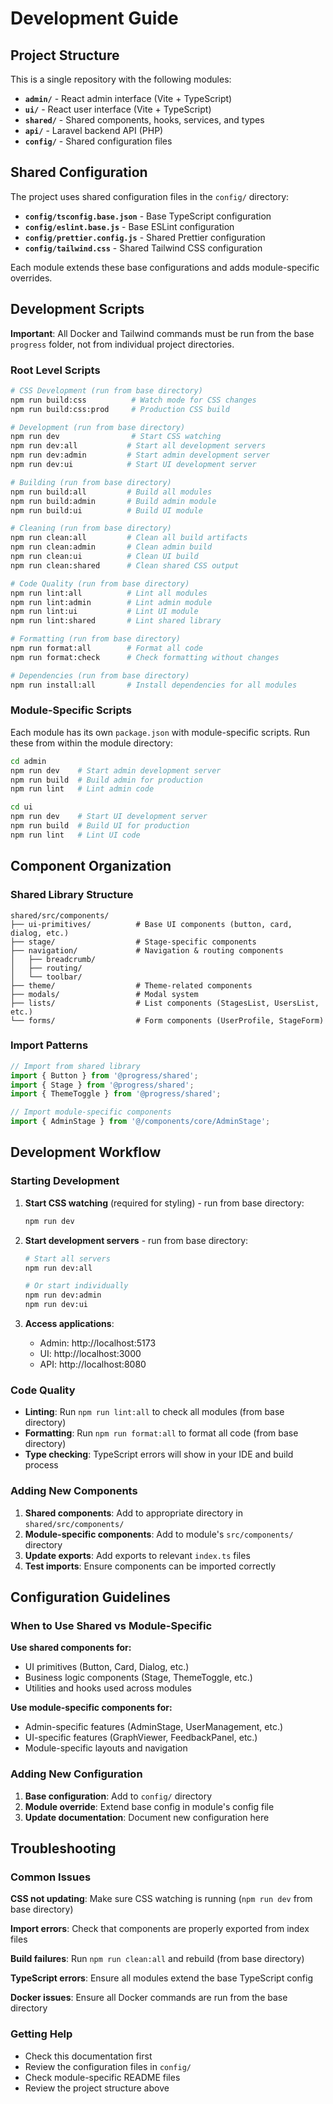# Development Guide

## Project Structure

This is a single repository with the following modules:

- **`admin/`** - React admin interface (Vite + TypeScript)
- **`ui/`** - React user interface (Vite + TypeScript) 
- **`shared/`** - Shared components, hooks, services, and types
- **`api/`** - Laravel backend API (PHP)
- **`config/`** - Shared configuration files

## Shared Configuration

The project uses shared configuration files in the `config/` directory:

- **`config/tsconfig.base.json`** - Base TypeScript configuration
- **`config/eslint.base.js`** - Base ESLint configuration  
- **`config/prettier.config.js`** - Shared Prettier configuration
- **`config/tailwind.css`** - Shared Tailwind CSS configuration

Each module extends these base configurations and adds module-specific overrides.

## Development Scripts

**Important**: All Docker and Tailwind commands must be run from the base `progress` folder, not from individual project directories.

### Root Level Scripts

```bash
# CSS Development (run from base directory)
npm run build:css          # Watch mode for CSS changes
npm run build:css:prod     # Production CSS build

# Development (run from base directory)
npm run dev                # Start CSS watching
npm run dev:all           # Start all development servers
npm run dev:admin         # Start admin development server
npm run dev:ui            # Start UI development server

# Building (run from base directory)
npm run build:all         # Build all modules
npm run build:admin       # Build admin module
npm run build:ui          # Build UI module

# Cleaning (run from base directory)
npm run clean:all         # Clean all build artifacts
npm run clean:admin       # Clean admin build
npm run clean:ui          # Clean UI build
npm run clean:shared      # Clean shared CSS output

# Code Quality (run from base directory)
npm run lint:all          # Lint all modules
npm run lint:admin        # Lint admin module
npm run lint:ui           # Lint UI module
npm run lint:shared       # Lint shared library

# Formatting (run from base directory)
npm run format:all        # Format all code
npm run format:check      # Check formatting without changes

# Dependencies (run from base directory)
npm run install:all       # Install dependencies for all modules
```

### Module-Specific Scripts

Each module has its own `package.json` with module-specific scripts. Run these from within the module directory:

```bash
cd admin
npm run dev    # Start admin development server
npm run build  # Build admin for production
npm run lint   # Lint admin code

cd ui
npm run dev    # Start UI development server
npm run build  # Build UI for production
npm run lint   # Lint UI code
```

## Component Organization

### Shared Library Structure

```
shared/src/components/
├── ui-primitives/          # Base UI components (button, card, dialog, etc.)
├── stage/                  # Stage-specific components
├── navigation/             # Navigation & routing components
│   ├── breadcrumb/
│   ├── routing/
│   └── toolbar/
├── theme/                  # Theme-related components
├── modals/                 # Modal system
├── lists/                  # List components (StagesList, UsersList, etc.)
└── forms/                  # Form components (UserProfile, StageForm)
```

### Import Patterns

```typescript
// Import from shared library
import { Button } from '@progress/shared';
import { Stage } from '@progress/shared';
import { ThemeToggle } from '@progress/shared';

// Import module-specific components
import { AdminStage } from '@/components/core/AdminStage';
```

## Development Workflow

### Starting Development

1. **Start CSS watching** (required for styling) - run from base directory:
   ```bash
   npm run dev
   ```

2. **Start development servers** - run from base directory:
   ```bash
   # Start all servers
   npm run dev:all
   
   # Or start individually
   npm run dev:admin
   npm run dev:ui
   ```

3. **Access applications**:
   - Admin: http://localhost:5173
   - UI: http://localhost:3000
   - API: http://localhost:8080

### Code Quality

- **Linting**: Run `npm run lint:all` to check all modules (from base directory)
- **Formatting**: Run `npm run format:all` to format all code (from base directory)
- **Type checking**: TypeScript errors will show in your IDE and build process

### Adding New Components

1. **Shared components**: Add to appropriate directory in `shared/src/components/`
2. **Module-specific components**: Add to module's `src/components/` directory
3. **Update exports**: Add exports to relevant `index.ts` files
4. **Test imports**: Ensure components can be imported correctly

## Configuration Guidelines

### When to Use Shared vs Module-Specific

**Use shared components for:**
- UI primitives (Button, Card, Dialog, etc.)
- Business logic components (Stage, ThemeToggle, etc.)
- Utilities and hooks used across modules

**Use module-specific components for:**
- Admin-specific features (AdminStage, UserManagement, etc.)
- UI-specific features (GraphViewer, FeedbackPanel, etc.)
- Module-specific layouts and navigation

### Adding New Configuration

1. **Base configuration**: Add to `config/` directory
2. **Module override**: Extend base config in module's config file
3. **Update documentation**: Document new configuration here

## Troubleshooting

### Common Issues

**CSS not updating**: Make sure CSS watching is running (`npm run dev` from base directory)

**Import errors**: Check that components are properly exported from index files

**Build failures**: Run `npm run clean:all` and rebuild (from base directory)

**TypeScript errors**: Ensure all modules extend the base TypeScript config

**Docker issues**: Ensure all Docker commands are run from the base directory

### Getting Help

- Check this documentation first
- Review the configuration files in `config/`
- Check module-specific README files
- Review the project structure above
